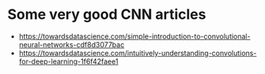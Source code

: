 # Some very good CNN articles
- https://towardsdatascience.com/simple-introduction-to-convolutional-neural-networks-cdf8d3077bac
- https://towardsdatascience.com/intuitively-understanding-convolutions-for-deep-learning-1f6f42faee1
